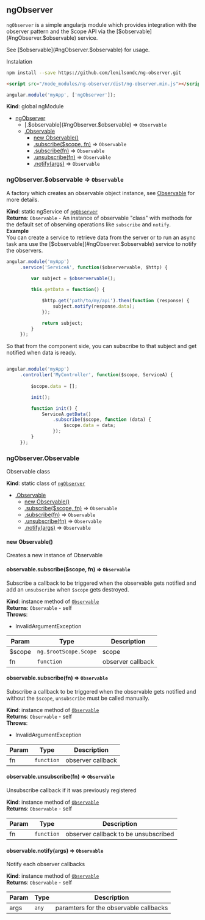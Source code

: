 <a name="ngObserver"></a>

## ngObserver
`ngObserver` is a simple angularjs module which providesintegration with the observer pattern and the Scope APIvia the [$observable](#ngObserver.$observable) service.See [$observable](#ngObserver.$observable) for usage.Instalation````bashnpm install --save https://github.com/lenilsondc/ng-observer.git````````html<script src="/node_modules/ng-observer/dist/ng-observer.min.js"></script>````````jsangular.module('myApp', ['ngObserver']);````

**Kind**: global ngModule  

* [ngObserver](#ngObserver)
    * [.$observable](#ngObserver.$observable) ⇒ <code>Observable</code>
    * [.Observable](#ngObserver.Observable)
        * [new Observable()](#new_ngObserver.Observable_new)
        * [.subscribe($scope, fn)](#ngObserver.Observable+subscribe) ⇒ <code>Observable</code>
        * [.subscribe(fn)](#ngObserver.Observable+subscribe) ⇒ <code>Observable</code>
        * [.unsubscribe(fn)](#ngObserver.Observable+unsubscribe) ⇒ <code>Observable</code>
        * [.notify(args)](#ngObserver.Observable+notify) ⇒ <code>Observable</code>

<a name="ngObserver.$observable"></a>

### ngObserver.$observable ⇒ <code>Observable</code>
A factory which creates an observable object instance, see [Observable](#ngObserver.Observable) for more details.

**Kind**: static ngService of <code>[ngObserver](#ngObserver)</code>  
**Returns**: <code>Observable</code> - An instance of observable "class"  with methods for the default set of observing operations like `subscribe` and `notify`.  
**Example**  
You can create a service to retrieve data from the serveror to run an async task ans use the [$observable](#ngObserver.$observable) service to notify the observers. ````js angular.module('myApp')     .service('ServiceA', function($observervable, $http) {              var subject = $observervable();         this.getData = function() {             $http.get('path/to/my/api').then(function (response) {                 subject.notify(response.data);             });             return subject;         }     });````So that from the component side, you can subscribe to that subjectand get notified when data is ready.````jsangular.module('myApp')     .controller('MyController', function($scope, ServiceA) {              $scope.data = [];         init();         function init() {             ServiceA.getData()                 .subscribe($scope, function (data) {                     $scope.data = data;                 });         }     });````
<a name="ngObserver.Observable"></a>

### ngObserver.Observable
Observable class

**Kind**: static class of <code>[ngObserver](#ngObserver)</code>  

* [.Observable](#ngObserver.Observable)
    * [new Observable()](#new_ngObserver.Observable_new)
    * [.subscribe($scope, fn)](#ngObserver.Observable+subscribe) ⇒ <code>Observable</code>
    * [.subscribe(fn)](#ngObserver.Observable+subscribe) ⇒ <code>Observable</code>
    * [.unsubscribe(fn)](#ngObserver.Observable+unsubscribe) ⇒ <code>Observable</code>
    * [.notify(args)](#ngObserver.Observable+notify) ⇒ <code>Observable</code>

<a name="new_ngObserver.Observable_new"></a>

#### new Observable()
Creates a new instance of Observable

<a name="ngObserver.Observable+subscribe"></a>

#### observable.subscribe($scope, fn) ⇒ <code>Observable</code>
Subscribe a callback to be triggered when the observable gets notifiedand add an `unsubscribe` when `$scope` gets destroyed.

**Kind**: instance method of <code>[Observable](#ngObserver.Observable)</code>  
**Returns**: <code>Observable</code> - self  
**Throws**:

- InvalidArgumentException


| Param | Type | Description |
| --- | --- | --- |
| $scope | <code>ng.$rootScope.Scope</code> | scope |
| fn | <code>function</code> | observer callback |

<a name="ngObserver.Observable+subscribe"></a>

#### observable.subscribe(fn) ⇒ <code>Observable</code>
Subscribe a callback to be triggered when the observable gets notifiedand without the `$scope`, `unsubscribe` must be called manually.

**Kind**: instance method of <code>[Observable](#ngObserver.Observable)</code>  
**Returns**: <code>Observable</code> - self  
**Throws**:

- InvalidArgumentException


| Param | Type | Description |
| --- | --- | --- |
| fn | <code>function</code> | observer callback |

<a name="ngObserver.Observable+unsubscribe"></a>

#### observable.unsubscribe(fn) ⇒ <code>Observable</code>
Unsubscribe callback if it was previously registered

**Kind**: instance method of <code>[Observable](#ngObserver.Observable)</code>  
**Returns**: <code>Observable</code> - self  

| Param | Type | Description |
| --- | --- | --- |
| fn | <code>function</code> | observer callback to be unsubscribed |

<a name="ngObserver.Observable+notify"></a>

#### observable.notify(args) ⇒ <code>Observable</code>
Notify each observer callbacks

**Kind**: instance method of <code>[Observable](#ngObserver.Observable)</code>  
**Returns**: <code>Observable</code> - self  

| Param | Type | Description |
| --- | --- | --- |
| args | <code>any</code> | paramters for the observable callbacks |


